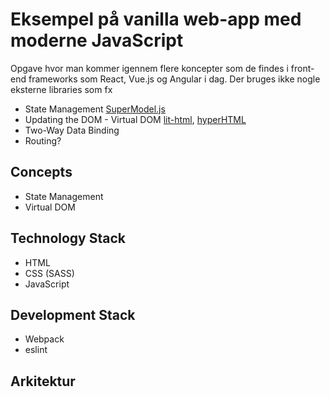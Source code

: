 # Eksempel på vanilla web-app med moderne JavaScript
Opgave hvor man kommer igennem flere koncepter som de findes i front-end frameworks som React, Vue.js og Angular i dag. Der bruges ikke nogle eksterne libraries som fx

* State Management [SuperModel.js](https://github.com/SaulDoesCode/SuperModel.js)
* Updating the DOM - Virtual DOM [lit-html](https://lit-html.polymer-project.org/), [hyperHTML](https://viperhtml.js.org/hyperhtml/documentation/)
* Two-Way Data Binding
* Routing? 

## Concepts
* State Management 
* Virtual DOM 

## Technology Stack
* HTML
* CSS (SASS)
* JavaScript

## Development Stack
* Webpack
* eslint

## Arkitektur
